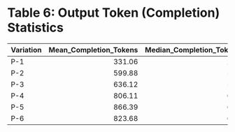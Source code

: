 # Table 6: Output Token (Completion) Statistics

| Variation   |   Mean_Completion_Tokens |   Median_Completion_Tokens |   Min_Completion_Tokens |   Max_Completion_Tokens |   Std_Completion_Tokens |
|:------------|-------------------------:|---------------------------:|------------------------:|------------------------:|------------------------:|
| P-1         |                   331.06 |                        261 |                      15 |                     751 |                  252.82 |
| P-2         |                   599.88 |                        508 |                      28 |                    1325 |                  448.42 |
| P-3         |                   636.12 |                        539 |                      23 |                    1370 |                  462.43 |
| P-4         |                   806.11 |                        616 |                      40 |                    1843 |                  635.29 |
| P-5         |                   866.39 |                        630 |                      51 |                    2036 |                  699.96 |
| P-6         |                   823.68 |                        644 |                      60 |                    1834 |                  620.98 |